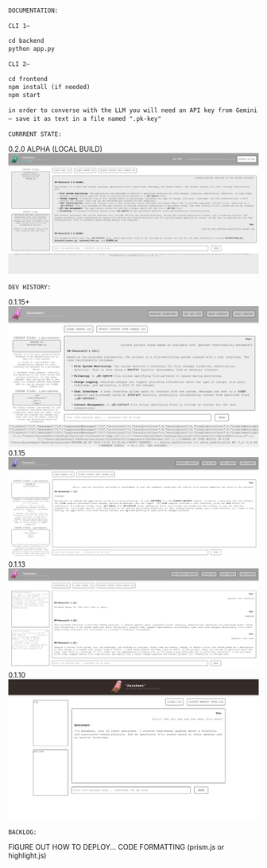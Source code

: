 `DOCUMENTATION:`

`CLI 1—`
```
cd backend
python app.py
```

`CLI 2—` 
```
cd frontend
npm install (if needed)
npm start
```


`in order to converse with the LLM you will need an API key from Gemini— save it as text in a file named ".pk-key"`

`CURRRENT STATE:`

0.2.0 ALPHA (LOCAL BUILD)
![](history/0.2.0ALPHA.png)

`DEV HISTORY:`

0.1.15+
![](history/0.1.15+.png)
0.1.15
![](history/0.1.15.png)
0.1.13
![](history/0.1.13.png)
0.1.10
![](history/0.1.10.png)

`BACKLOG:`

FIGURE OUT HOW TO DEPLOY...
CODE FORMATTING (prism.js or highlight.js)


